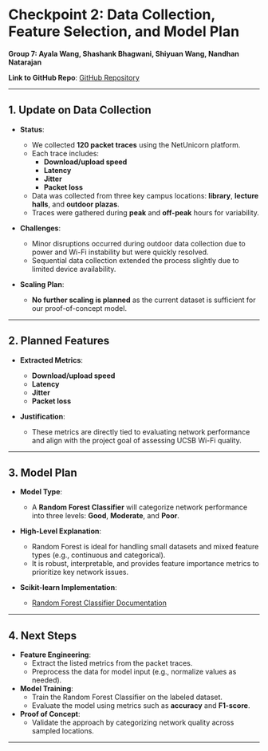 # Checkpoint 2: Data Collection, Feature Selection, and Model Plan

**Group 7: Ayala Wang, Shashank Bhagwani, Shiyuan Wang, Nandhan Natarajan**

**Link to GitHub Repo**: [GitHub Repository](https://github.com/AyalaWang/cs190Nproject.git)

---

## 1. Update on Data Collection

- **Status**: 
  - We collected **120 packet traces** using the NetUnicorn platform.
  - Each trace includes:
    - **Download/upload speed**
    - **Latency**
    - **Jitter**
    - **Packet loss**
  - Data was collected from three key campus locations: **library**, **lecture halls**, and **outdoor plazas**.
  - Traces were gathered during **peak** and **off-peak** hours for variability.

- **Challenges**: 
  - Minor disruptions occurred during outdoor data collection due to power and Wi-Fi instability but were quickly resolved.
  - Sequential data collection extended the process slightly due to limited device availability.

- **Scaling Plan**:
  - **No further scaling is planned** as the current dataset is sufficient for our proof-of-concept model.

---

## 2. Planned Features

- **Extracted Metrics**:
  - **Download/upload speed**
  - **Latency**
  - **Jitter**
  - **Packet loss**

- **Justification**:
  - These metrics are directly tied to evaluating network performance and align with the project goal of assessing UCSB Wi-Fi quality.

---

## 3. Model Plan

- **Model Type**: 
  - A **Random Forest Classifier** will categorize network performance into three levels: **Good**, **Moderate**, and **Poor**.

- **High-Level Explanation**:
  - Random Forest is ideal for handling small datasets and mixed feature types (e.g., continuous and categorical).
  - It is robust, interpretable, and provides feature importance metrics to prioritize key network issues.

- **Scikit-learn Implementation**:
  - [Random Forest Classifier Documentation](https://scikit-learn.org/stable/modules/generated/sklearn.ensemble.RandomForestClassifier.html)

---

## 4. Next Steps

- **Feature Engineering**:
  - Extract the listed metrics from the packet traces.
  - Preprocess the data for model input (e.g., normalize values as needed).
- **Model Training**:
  - Train the Random Forest Classifier on the labeled dataset.
  - Evaluate the model using metrics such as **accuracy** and **F1-score**.
- **Proof of Concept**:
  - Validate the approach by categorizing network quality across sampled locations.

---